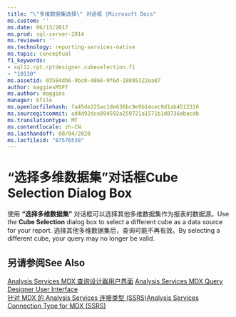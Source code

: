 ```yaml
---
title: "\"多维数据集选择\" 对话框 |Microsoft Docs"
ms.custom: ''
ms.date: 06/13/2017
ms.prod: sql-server-2014
ms.reviewer: ''
ms.technology: reporting-services-native
ms.topic: conceptual
f1_keywords:
- sql12.rpt.rptdesigner.cubeselection.f1
- "10130"
ms.assetid: 03584db6-9bc0-4866-9f6d-18895322ea87
author: maggiesMSFT
ms.author: maggies
manager: kfile
ms.openlocfilehash: fa45de225ac1de636bc9e9b14cec9d1ab4512316
ms.sourcegitcommit: ad4d92dce894592a259721a1571b1d8736abacdb
ms.translationtype: MT
ms.contentlocale: zh-CN
ms.lasthandoff: 08/04/2020
ms.locfileid: "87576538"
---
```

# <a name="cube-selection-dialog-box"></a><span data-ttu-id="df5cc-102">“选择多维数据集”对话框</span><span class="sxs-lookup"><span data-stu-id="df5cc-102">Cube Selection Dialog Box</span></span>
  <span data-ttu-id="df5cc-103">使用 **“选择多维数据集”** 对话框可以选择其他多维数据集作为报表的数据源。</span><span class="sxs-lookup"><span data-stu-id="df5cc-103">Use the **Cube Selection** dialog box to select a different cube as a data source for your report.</span></span> <span data-ttu-id="df5cc-104">选择其他多维数据集后，查询可能不再有效。</span><span class="sxs-lookup"><span data-stu-id="df5cc-104">By selecting a different cube, your query may no longer be valid.</span></span>  
  
## <a name="see-also"></a><span data-ttu-id="df5cc-105">另请参阅</span><span class="sxs-lookup"><span data-stu-id="df5cc-105">See Also</span></span>  
 <span data-ttu-id="df5cc-106">[Analysis Services MDX 查询设计器用户界面](report-data/analysis-services-mdx-query-designer-user-interface.md) </span><span class="sxs-lookup"><span data-stu-id="df5cc-106">[Analysis Services MDX Query Designer User Interface](report-data/analysis-services-mdx-query-designer-user-interface.md) </span></span>  
 [<span data-ttu-id="df5cc-107">针对 MDX 的 Analysis Services 连接类型 (SSRS)</span><span class="sxs-lookup"><span data-stu-id="df5cc-107">Analysis Services Connection Type for MDX &#40;SSRS&#41;</span></span>](report-data/analysis-services-connection-type-for-mdx-ssrs.md)  
  
  

